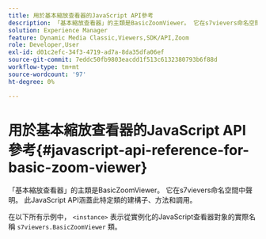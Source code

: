 ```yaml
---
title: 用於基本縮放查看器的JavaScript API參考
description: 「基本縮放查看器」的主類是BasicZoomViewer。 它在s7vievers命名空間中聲明。 此JavaScript API涵蓋此特定類的建構子、方法和調用。
solution: Experience Manager
feature: Dynamic Media Classic,Viewers,SDK/API,Zoom
role: Developer,User
exl-id: d01c2efc-34f3-4719-ad7a-8da35dfa06ef
source-git-commit: 7eddc50fb9803eacdd1f513c6132380793b6f88d
workflow-type: tm+mt
source-wordcount: '97'
ht-degree: 0%

---
```


# 用於基本縮放查看器的JavaScript API參考{#javascript-api-reference-for-basic-zoom-viewer}

「基本縮放查看器」的主類是BasicZoomViewer。 它在s7vievers命名空間中聲明。 此JavaScript API涵蓋此特定類的建構子、方法和調用。

在以下所有示例中， `<instance>` 表示從實例化的JavaScript查看器對象的實際名稱 `s7viewers.BasicZoomViewer` 類。
